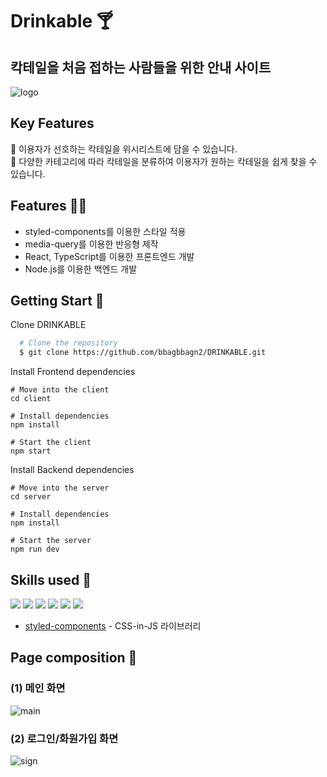 # Drinkable 🍸
## 칵테일을 처음 접하는 사람들을 위한 안내 사이트
![logo](https://github.com/bbagbbagn2/DRINKABLE/assets/89950902/0607f718-d1d0-44b1-b1af-1cfc10e62b28)
## 

## Key Features
🌟 이용자가 선호하는 칵테일을 위시리스트에 담을 수 있습니다.<br/>
🌟 다양한 카테고리에 따라 칵테일을 분류하여 이용자가 원하는 칵테일을 쉽게 찾을 수 있습니다.

## Features 👩‍💻
- styled-components를 이용한 스타일 적용
- media-query를 이용한 반응형 제작
- React, TypeScript를 이용한 프론트엔드 개발
- Node.js를 이용한 백엔드 개발

## Getting Start 🚀
Clone DRINKABLE
``` bash
  # Clone the repository
  $ git clone https://github.com/bbagbbagn2/DRINKABLE.git
```
Install Frontend dependencies
```
# Move into the client
cd client

# Install dependencies
npm install

# Start the client
npm start
```
Install Backend dependencies
```
# Move into the server
cd server

# Install dependencies
npm install

# Start the server
npm run dev
```

## Skills used 🔧
<p>
  <img src="https://img.shields.io/badge/React-61DAFB?style=flat-square&logo=React&logoColor=black"/>
  <img src="https://img.shields.io/badge/JavaScript-F7DF1E?style=flat-square&logo=JavaScript&logoColor=black"/>
  <img src="https://img.shields.io/badge/TypeScript-1976D2?style=flat-square&logo=TypeScript&logoColor=white"/>
  <img src="https://img.shields.io/badge/Node.js-3C873A?style=flat-square&logo=Node.js&logoColor=white"/>
  <img src="https://img.shields.io/badge/Express-000000?style=flat-square&logo=Express&logoColor=white"/>
  <img src="https://img.shields.io/badge/MySQL-00758F?style=flat-square&logo=MySQL&logoColor=white"/>
</p>

- [styled-components](https://styled-components.com/) - CSS-in-JS 라이브러리

## Page composition 🎨
### (1) 메인 화면
![main](https://github.com/bbagbbagn2/DRINKABLE/assets/89950902/666a193a-e543-44a3-852d-0136d5ff5570)

### (2) 로그인/화원가입 화면
![sign](https://github.com/bbagbbagn2/DRINKABLE/assets/89950902/0868d0cb-7297-4b32-96de-b1ad7fd86602)


